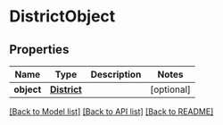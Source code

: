 # DistrictObject

## Properties
Name | Type | Description | Notes
------------ | ------------- | ------------- | -------------
**object** | [**District**](District.md) |  | [optional] 

[[Back to Model list]](README.md#documentation-for-models) [[Back to API list]](README.md#documentation-for-api-endpoints) [[Back to README]](README.md)


